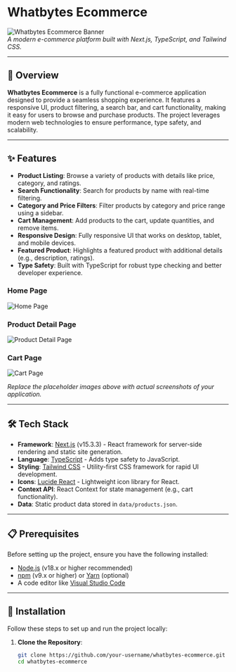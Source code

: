 # Whatbytes Ecommerce

![Whatbytes Ecommerce Banner](https://via.placeholder.com/1200x400.png?text=Whatbytes+Ecommerce)  
*A modern e-commerce platform built with Next.js, TypeScript, and Tailwind CSS.*

---

## 📝 Overview

**Whatbytes Ecommerce** is a fully functional e-commerce application designed to provide a seamless shopping experience. It features a responsive UI, product filtering, a search bar, and cart functionality, making it easy for users to browse and purchase products. The project leverages modern web technologies to ensure performance, type safety, and scalability.

---

## ✨ Features

- **Product Listing**: Browse a variety of products with details like price, category, and ratings.
- **Search Functionality**: Search for products by name with real-time filtering.
- **Category and Price Filters**: Filter products by category and price range using a sidebar.
- **Cart Management**: Add products to the cart, update quantities, and remove items.
- **Responsive Design**: Fully responsive UI that works on desktop, tablet, and mobile devices.
- **Featured Product**: Highlights a featured product with additional details (e.g., description, ratings).
- **Type Safety**: Built with TypeScript for robust type checking and better developer experience.


### Home Page
![Home Page](https://via.placeholder.com/800x400.png?text=Home+Page)

### Product Detail Page
![Product Detail Page](https://via.placeholder.com/800x400.png?text=Product+Detail+Page)

### Cart Page
![Cart Page](https://via.placeholder.com/800x400.png?text=Cart+Page)

*Replace the placeholder images above with actual screenshots of your application.*

---

## 🛠️ Tech Stack

- **Framework**: [Next.js](https://nextjs.org/) (v15.3.3) - React framework for server-side rendering and static site generation.
- **Language**: [TypeScript](https://www.typescriptlang.org/) - Adds type safety to JavaScript.
- **Styling**: [Tailwind CSS](https://tailwindcss.com/) - Utility-first CSS framework for rapid UI development.
- **Icons**: [Lucide React](https://lucide.dev/) - Lightweight icon library for React.
- **Context API**: React Context for state management (e.g., cart functionality).
- **Data**: Static product data stored in `data/products.json`.

---

## 📋 Prerequisites

Before setting up the project, ensure you have the following installed:

- [Node.js](https://nodejs.org/) (v18.x or higher recommended)
- [npm](https://www.npmjs.com/) (v9.x or higher) or [Yarn](https://yarnpkg.com/) (optional)
- A code editor like [Visual Studio Code](https://code.visualstudio.com/)

---

## 🚀 Installation

Follow these steps to set up and run the project locally:

1. **Clone the Repository**:
   ```bash
   git clone https://github.com/your-username/whatbytes-ecommerce.git
   cd whatbytes-ecommerce
